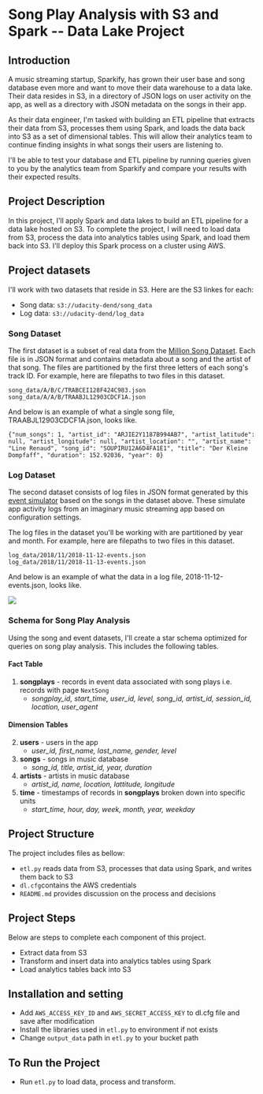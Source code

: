 


# Song Play Analysis with S3 and Spark -- Data Lake Project
## Introduction

A music streaming startup, Sparkify, has grown their user base and song database even more and want to move their data warehouse to a data lake. Their data resides in S3, in a directory of JSON logs on user activity on the app, as well as a directory with JSON metadata on the songs in their app.

As their data engineer, I'm tasked with building an ETL pipeline that extracts their data from S3, processes them using Spark, and loads the data back into S3 as a set of dimensional tables. This will allow their analytics team to continue finding insights in what songs their users are listening to.

I'll be able to test your database and ETL pipeline by running queries given to you by the analytics team from Sparkify and compare your results with their expected results.

## Project Description

In this project, I'll apply Spark and data lakes to build an ETL pipeline for a data lake hosted on S3. To complete the project, I will need to load data from S3, process the data into analytics tables using Spark, and load them back into S3. I'll deploy this Spark process on a cluster using AWS.

## Project datasets
I'll work with two datasets that reside in S3. Here are the S3 linkes for each:
-   Song data:  `s3://udacity-dend/song_data`
-   Log data:  `s3://udacity-dend/log_data`

### Song Dataset

The first dataset is a subset of real data from the  [Million Song Dataset](https://labrosa.ee.columbia.edu/millionsong/). Each file is in JSON format and contains metadata about a song and the artist of that song. The files are partitioned by the first three letters of each song's track ID. For example, here are filepaths to two files in this dataset.

```
song_data/A/B/C/TRABCEI128F424C983.json
song_data/A/A/B/TRAABJL12903CDCF1A.json
```

And below is an example of what a single song file, TRAABJL12903CDCF1A.json, looks like.
```
{"num_songs": 1, "artist_id": "ARJIE2Y1187B994AB7", "artist_latitude": null, "artist_longitude": null, "artist_location": "", "artist_name": "Line Renaud", "song_id": "SOUPIRU12A6D4FA1E1", "title": "Der Kleine Dompfaff", "duration": 152.92036, "year": 0}
```

###  Log Dataset

The second dataset consists of log files in JSON format generated by this  [event simulator](https://github.com/Interana/eventsim)  based on the songs in the dataset above. These simulate app activity logs from an imaginary music streaming app based on configuration settings.

The log files in the dataset you'll be working with are partitioned by year and month. For example, here are filepaths to two files in this dataset.

```
log_data/2018/11/2018-11-12-events.json
log_data/2018/11/2018-11-13-events.json
```

And below is an example of what the data in a log file, 2018-11-12-events.json, looks like.

![](https://video.udacity-data.com/topher/2019/February/5c6c3ce5_log-data/log-data.png)

### Schema for Song Play Analysis

Using the song and event datasets, I'll create a star schema optimized for queries on song play analysis. This includes the following tables.

#### Fact Table

1.  **songplays**  - records in event data associated with song plays i.e. records with page  `NextSong`
    -   _songplay_id, start_time, user_id, level, song_id, artist_id, session_id, location, user_agent_

#### Dimension Tables

2.  **users**  - users in the app
    -   _user_id, first_name, last_name, gender, level_
3.  **songs**  - songs in music database
    -   _song_id, title, artist_id, year, duration_
4.  **artists**  - artists in music database
    -   _artist_id, name, location, lattitude, longitude_
5.  **time**  - timestamps of records in  **songplays**  broken down into specific units
    -   _start_time, hour, day, week, month, year, weekday_

## Project Structure

The project includes files as bellow:

-   `etl.py`  reads data from S3, processes that data using Spark, and writes them back to S3
-   `dl.cfg`contains the AWS credentials
-   `README.md`  provides discussion on the process and decisions

## Project Steps

Below are steps to complete each component of this project.
- Extract data from S3
- Transform and insert data into analytics tables using Spark
- Load analytics tables back into S3

## Installation and setting
- Add `AWS_ACCESS_KEY_ID` and `AWS_SECRET_ACCESS_KEY` to dl.cfg file and save after modification
- Install the libraries used in `etl.py` to environment if not exists
- Change `output_data` path in `etl.py` to your bucket path

## To Run the Project
 - Run  `etl.py` to load data, process and transform.